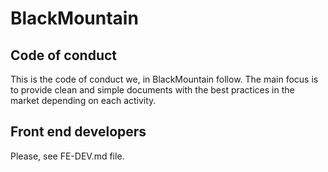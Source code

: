 # BlackMountain

## Code of conduct
This is the code of conduct we, in BlackMountain follow.
The main focus is to provide clean and simple documents with
the best practices in the market depending on each activity.

## Front end developers
Please, see FE-DEV.md file.
